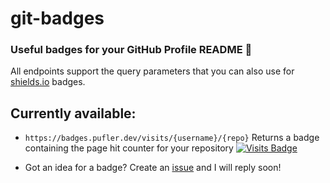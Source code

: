# git-badges

### Useful badges for your GitHub Profile README 🎉

All endpoints support the query parameters that you can also use for [shields.io](https://shields.io) badges.

## Currently available:

- `https://badges.pufler.dev/visits/{username}/{repo}` Returns a badge containing the page hit counter for your repository 
  [![Visits Badge](https://badges.pufler.dev/visits/puf17640/git-badges)](https://badges.pufler.dev)
  
- Got an idea for a badge? Create an [issue](https://github.com/puf17640/git-badges/issues/new) and I will reply soon!
